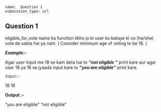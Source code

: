 ```ngMeta
name:  Question 1
submission_type: url
```
## Question 1

eligible_for_vote name ka function likho jo ki user ko bataye ki vo (he/she) vote de sakta hai ya nahi.
( Consider minimum age of voting to be 18. )


***Example:-***

Agar user input me 18 se kam deta hai to ***“not eligible “***
print kare aur agar user 18 ya 18 se jyaada input kare to 
***“you are eligible”***
print kare.



`Input:- `


18
16


**Output :-**


“you are eligible”
“not eligible”



